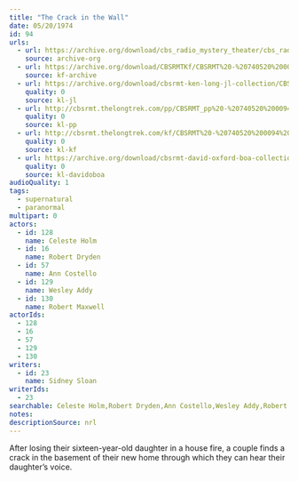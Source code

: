 ```yaml
---
title: "The Crack in the Wall"
date: 05/20/1974
id: 94
urls: 
  - url: https://archive.org/download/cbs_radio_mystery_theater/cbs_radio_mystery_theater-0051-0100.zip/cbs_radio_mystery_theater-0051-0100%2Fcbsrmt_0094_the_crack_in_the_wall.mp3
    source: archive-org
  - url: https://archive.org/download/CBSRMTKf/CBSRMT%20-%20740520%200094%20The%20Crack%20In%20The%20Wall_kf.mp3
    source: kf-archive
  - url: https://archive.org/download/cbsrmt-ken-long-jl-collection/CBSRMT - 740520 0094 The Crack In The Wall_jl.mp3
    quality: 0
    source: kl-jl
  - url: http://cbsrmt.thelongtrek.com/pp/CBSRMT_pp%20-%20740520%200094%20The%20Crack%20in%20the%20Wall.mp3
    quality: 0
    source: kl-pp
  - url: http://cbsrmt.thelongtrek.com/kf/CBSRMT%20-%20740520%200094%20The%20Crack%20In%20The%20Wall_kf.mp3
    quality: 0
    source: kl-kf
  - url: https://archive.org/download/cbsrmt-david-oxford-boa-collection/CBSRMT-740520-0094-The-Crack-in-the-Wall-(64-44)_kf-{BoA}.mp3
    quality: 0
    source: kl-davidoboa
audioQuality: 1
tags: 
  - supernatural
  - paranormal
multipart: 0
actors:  
  - id: 128
    name: Celeste Holm  
  - id: 16
    name: Robert Dryden  
  - id: 57
    name: Ann Costello  
  - id: 129
    name: Wesley Addy  
  - id: 130
    name: Robert Maxwell
actorIds:  
  - 128  
  - 16  
  - 57  
  - 129  
  - 130
writers:  
  - id: 23
    name: Sidney Sloan
writerIds:  
  - 23
searchable: Celeste Holm,Robert Dryden,Ann Costello,Wesley Addy,Robert Maxwell Sidney Sloan
notes: 
descriptionSource: nrl
---
```

After losing their sixteen-year-old daughter in a house fire, a couple finds a crack in the basement of their new home through which they can hear their daughter’s voice.
